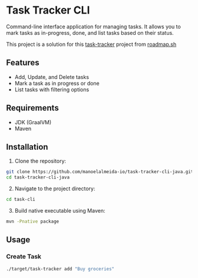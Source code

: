 # Task Tracker CLI

Command-line interface application for managing tasks. It allows you to mark tasks as in-progress, done, and list tasks based on their status.

This project is a solution for this [task-tracker](https://roadmap.sh/projects/task-tracker) project from [roadmap.sh](https://roadmap.sh)

## Features

- Add, Update, and Delete tasks
- Mark a task as in progress or done
- List tasks with filtering options

## Requirements

- JDK (GraalVM)
- Maven

## Installation

1. Clone the repository:
```sh
git clone https://github.com/manoelalmeida-io/task-tracker-cli-java.git
cd task-tracker-cli-java
```

2. Navigate to the project directory:
```sh
cd task-cli
```

3. Build native executable using Maven:
```sh
mvn -Pnative package
```

## Usage

### Create Task

```sh
./target/task-tracker add "Buy groceries"
```


